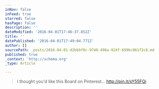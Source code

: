 ```yaml
---
inNav: false
inFeed: true
starred: false
hasPage: false
description: ''
dateModified: '2016-04-01T17:46:37.852Z'
title: ''
datePublished: '2016-04-01T17:49:04.771Z'
author: []
sourcePath: _posts/2016-04-01-d2bbbf0c-9740-498a-924f-699bc061f2c8.md
published: true
_context: 'http://schema.org'
_type: Article

---
```

> I thought you'd like this Board on Pinterest... http://pin.it/sY55FQj